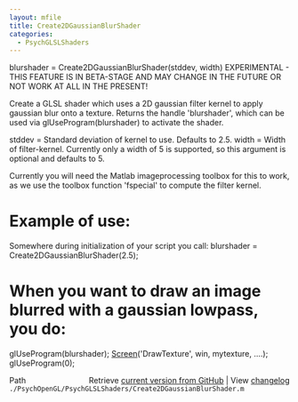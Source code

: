 ```yaml
---
layout: mfile
title: Create2DGaussianBlurShader
categories:
  - PsychGLSLShaders
---
```


blurshader = Create2DGaussianBlurShader\(stddev, width\)
EXPERIMENTAL \- THIS FEATURE IS IN BETA\-STAGE AND MAY CHANGE
IN THE FUTURE OR NOT WORK AT ALL IN THE PRESENT\!

Create a GLSL shader which uses a 2D gaussian filter kernel to
apply gaussian blur onto a texture. Returns the handle 'blurshader',
which can be used via glUseProgram\(blurshader\) to activate the shader.

stddev = Standard deviation of kernel to use. Defaults to 2.5.
width  = Width of filter\-kernel. Currently only a width of 5 is
supported, so this argument is optional and defaults to 5.

Currently you will need the Matlab imageprocessing toolbox for this to
work, as we use the toolbox function 'fspecial' to compute the filter
kernel.

# Example of use:

Somewhere during initialization of your script you call:
blurshader = Create2DGaussianBlurShader\(2.5\);

# When you want to draw an image blurred with a gaussian lowpass, you do:

glUseProgram\(blurshader\);
[Screen](/docs/Screen)\('DrawTexture', win, mytexture, ....\);
glUseProgram\(0\);



<div class="code_header" style="text-align:right;">
  <span style="float:left;">Path&nbsp;&nbsp;</span> <span class="counter">Retrieve <a href=
  "https://raw.github.com/Psychtoolbox-3/Psychtoolbox-3/beta/./PsychOpenGL/PsychGLSLShaders/Create2DGaussianBlurShader.m">current version from GitHub</a> | View <a href=
  "https://github.com/Psychtoolbox-3/Psychtoolbox-3/commits/beta/./PsychOpenGL/PsychGLSLShaders/Create2DGaussianBlurShader.m">changelog</a></span>
</div>
<div class="code">
  <code>./PsychOpenGL/PsychGLSLShaders/Create2DGaussianBlurShader.m</code>
</div>
